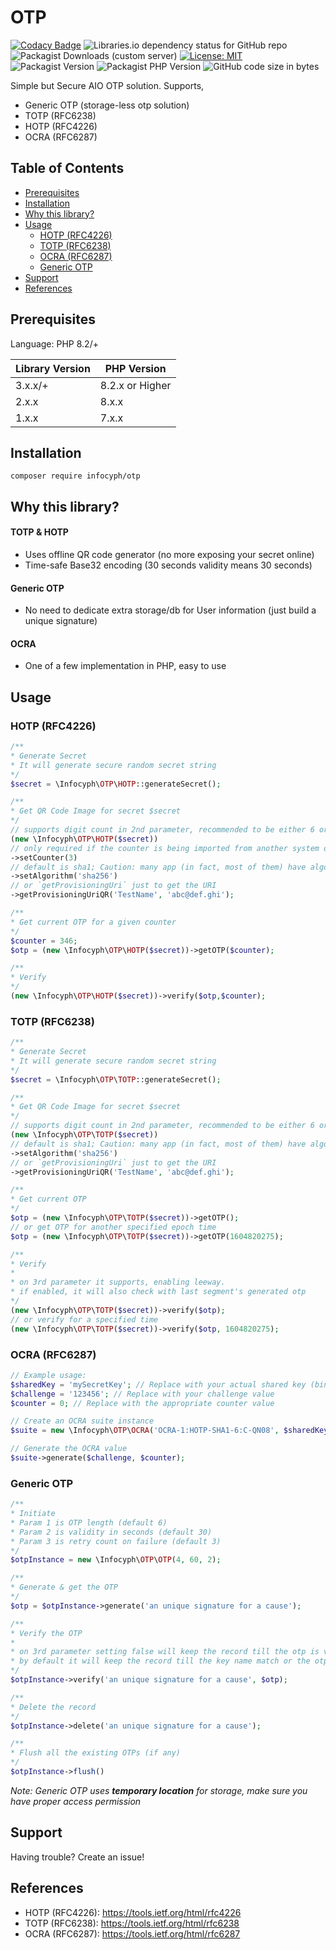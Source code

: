# OTP

[![Codacy Badge](https://app.codacy.com/project/badge/Grade/1b7873dd2bdf48748c86265f24db0b34)](https://app.codacy.com/gh/infocyph/OTP/dashboard?utm_source=gh&utm_medium=referral&utm_content=&utm_campaign=Badge_grade)
![Libraries.io dependency status for GitHub repo](https://img.shields.io/librariesio/github/infocyph/otp)
![Packagist Downloads (custom server)](https://img.shields.io/packagist/dt/infocyph/otp?color=green&link=https%3A%2F%2Fpackagist.org%2Fpackages%2Finfocyph%2Fotp)
[![License: MIT](https://img.shields.io/badge/License-MIT-green.svg)](https://opensource.org/licenses/MIT)
![Packagist Version](https://img.shields.io/packagist/v/infocyph/otp)
![Packagist PHP Version](https://img.shields.io/packagist/dependency-v/infocyph/otp/php)
![GitHub code size in bytes](https://img.shields.io/github/languages/code-size/infocyph/otp)

Simple but Secure AIO OTP solution. Supports,
- Generic OTP (storage-less otp solution)
- TOTP (RFC6238)
- HOTP (RFC4226)
- OCRA (RFC6287)

## Table of Contents

<!--ts-->

* [Prerequisites](#prerequisites)
* [Installation](#installation)
* [Why this library?](#why-this-library)
* [Usage](#usage)
    * [HOTP (RFC4226)](#hotp-rfc4226)
    * [TOTP (RFC6238)](#totp-rfc6238)
    * [OCRA (RFC6287)](#ocra-rfc6287)
    * [Generic OTP](#generic-otp)
* [Support](#support)
* [References](#references)

<!--te-->

## Prerequisites

Language: PHP 8.2/+

| Library Version | PHP Version     |
|-----------------|-----------------|
| 3.x.x/+         | 8.2.x or Higher |
| 2.x.x           | 8.x.x           |
| 1.x.x           | 7.x.x           |

## Installation

```
composer require infocyph/otp
```

## Why this library?

#### TOTP & HOTP
- Uses offline QR code generator (no more exposing your secret online)
- Time-safe Base32 encoding (30 seconds validity means 30 seconds)

#### Generic OTP
- No need to dedicate extra storage/db for User information (just build a unique signature)

#### OCRA
- One of a few implementation in PHP, easy to use

## Usage

### HOTP (RFC4226)

```php
/**
* Generate Secret
* It will generate secure random secret string
*/
$secret = \Infocyph\OTP\HOTP::generateSecret();

/**
* Get QR Code Image for secret $secret
*/
// supports digit count in 2nd parameter, recommended to be either 6 or 8 (default 6)
(new \Infocyph\OTP\HOTP($secret))
// only required if the counter is being imported from another system or if it is old, & for QR only
->setCounter(3)
// default is sha1; Caution: many app (in fact, most of them) have algorithm limitation
->setAlgorithm('sha256') 
// or `getProvisioningUri` just to get the URI
->getProvisioningUriQR('TestName', 'abc@def.ghi'); 

/**
* Get current OTP for a given counter
*/
$counter = 346;
$otp = (new \Infocyph\OTP\HOTP($secret))->getOTP($counter);

/**
* Verify
*/
(new \Infocyph\OTP\HOTP($secret))->verify($otp,$counter);
```

### TOTP (RFC6238)

```php
/**
* Generate Secret
* It will generate secure random secret string
*/
$secret = \Infocyph\OTP\TOTP::generateSecret();

/**
* Get QR Code Image for secret $secret
*/
// supports digit count in 2nd parameter, recommended to be either 6 or 8 (default 6)
(new \Infocyph\OTP\TOTP($secret)) 
// default is sha1; Caution: many app (in fact, most of them) have algorithm limitation
->setAlgorithm('sha256') 
// or `getProvisioningUri` just to get the URI
->getProvisioningUriQR('TestName', 'abc@def.ghi');

/**
* Get current OTP
*/
$otp = (new \Infocyph\OTP\TOTP($secret))->getOTP();
// or get OTP for another specified epoch time
$otp = (new \Infocyph\OTP\TOTP($secret))->getOTP(1604820275);

/**
* Verify
* 
* on 3rd parameter it supports, enabling leeway.
* if enabled, it will also check with last segment's generated otp 
*/
(new \Infocyph\OTP\TOTP($secret))->verify($otp);
// or verify for a specified time
(new \Infocyph\OTP\TOTP($secret))->verify($otp, 1604820275);
```

### OCRA (RFC6287)

```php
// Example usage:
$sharedKey = 'mySecretKey'; // Replace with your actual shared key (binary format)
$challenge = '123456'; // Replace with your challenge value
$counter = 0; // Replace with the appropriate counter value

// Create an OCRA suite instance
$suite = new \Infocyph\OTP\OCRA('OCRA-1:HOTP-SHA1-6:C-QN08', $sharedKey);

// Generate the OCRA value
$suite->generate($challenge, $counter);
```

### Generic OTP

```php
/**
* Initiate 
* Param 1 is OTP length (default 6)
* Param 2 is validity in seconds (default 30)
* Param 3 is retry count on failure (default 3)
*/
$otpInstance = new \Infocyph\OTP\OTP(4, 60, 2);

/**
* Generate & get the OTP
*/
$otp = $otpInstance->generate('an unique signature for a cause');

/**
* Verify the OTP
* 
* on 3rd parameter setting false will keep the record till the otp is verified or expired
* by default it will keep the record till the key name match or the otp is verified or expired
*/
$otpInstance->verify('an unique signature for a cause', $otp);

/**
* Delete the record
*/
$otpInstance->delete('an unique signature for a cause');

/**
* Flush all the existing OTPs (if any)
*/
$otpInstance->flush()
```
_Note: Generic OTP uses **temporary location** for storage, make sure you have proper access permission_

## Support

Having trouble? Create an issue!

## References

- HOTP (RFC4226): https://tools.ietf.org/html/rfc4226
- TOTP (RFC6238): https://tools.ietf.org/html/rfc6238
- OCRA (RFC6287): https://tools.ietf.org/html/rfc6287
